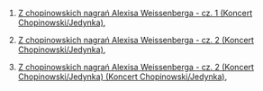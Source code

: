 1. [Z chopinowskich nagrań Alexisa Weissenberga - cz. 1 (Koncert Chopinowski/Jedynka)](https://static.prsa.pl/8278369a-c87a-499b-97ae-32853ae67974.mp3?source=MAIN_PLAYER_PR_V2),

 1. [Z chopinowskich nagrań Alexisa Weissenberga - cz. 2 (Koncert Chopinowski/Jedynka)](https://static.prsa.pl/4eabaf8d-c543-486f-bcb0-094bf58ed449.mp3?source=MAIN_PLAYER_PR_V2),

 1. [Z chopinowskich nagrań Alexisa Weissenberga - cz. 2 (Koncert Chopinowski/Jedynka) (Koncert Chopinowski/Jedynka)](https://static.prsa.pl/69f9311b-9e57-4560-868f-07c7e74c07f1.mp3?source=MAIN_PLAYER_PR_V2),

 